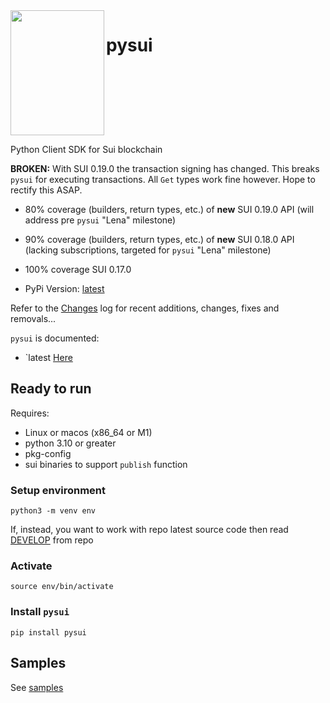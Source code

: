 
<img src="https://github.com/FrankC01/pysui/blob/main/images//pysui_logo_color.png" width="150" height="200" align="left"/>

# pysui

<br clear="left"/>

Python Client SDK for Sui blockchain

**BROKEN:** With SUI 0.19.0 the transaction signing has changed. This breaks `pysui` for executing transactions. All `Get`
types work fine however.  Hope to rectify this ASAP.

- 80% coverage (builders, return types, etc.) of **new** SUI 0.19.0 API (will address pre `pysui` "Lena" milestone)
- 90% coverage (builders, return types, etc.) of **new** SUI 0.18.0 API (lacking subscriptions, targeted for `pysui` "Lena" milestone)
- 100% coverage SUI 0.17.0

- PyPi Version: [latest](https://pypi.org/project/pysui/)

Refer to the [Changes](https://github.com/FrankC01/pysui/blob/main/CHANGELOG.md) log for recent additions, changes, fixes and removals...

`pysui` is documented:
* `latest [Here](https://pysui.readthedocs.io/en/latest/index.html)

## Ready to run
Requires:
 * Linux or macos (x86_64 or M1)
 * python 3.10 or greater
 * pkg-config
 * sui binaries to support `publish` function

### Setup environment
`python3 -m venv env`

If, instead, you want to work with repo latest source code then read [DEVELOP](https://github.com/FrankC01/pysui/blob/main/DEVELOP.md) from repo

### Activate
`source env/bin/activate`

### Install `pysui`
`pip install pysui`

## Samples
See [samples](https://github.com/FrankC01/pysui/blob/main/samples/README.md)
